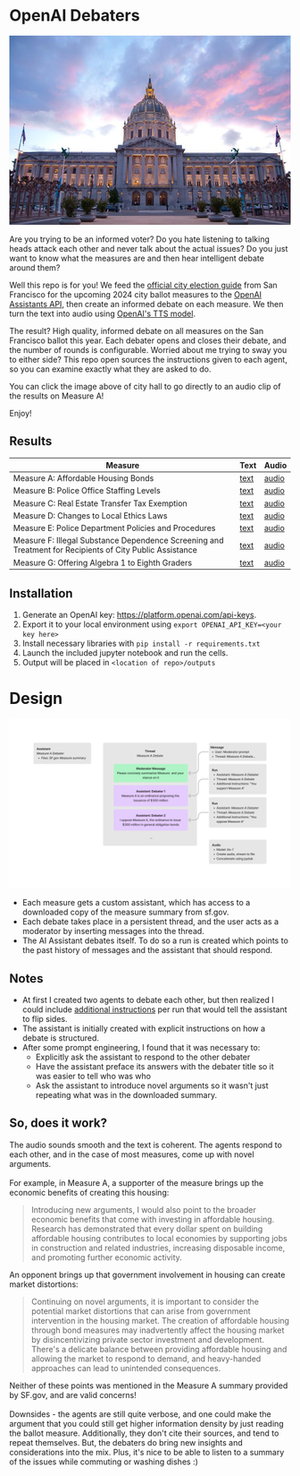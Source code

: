 # OpenAI Debaters


[![SF City Hall](docs/city_hall.jpeg)](https://youtu.be/I2j70VwPGug "Measure A")

Are you trying to be an informed voter? Do you hate listening to talking heads attack each other and never talk about the actual issues? Do you just want to know what the measures are and then hear intelligent debate around them? 

Well this repo is for you! We feed the [official city election guide](https://voterguide.sfelections.org/local-ballot-measures) from San Francisco for the upcoming 2024 city ballot measures to the [OpenAI Assistants API](https://platform.openai.com/docs/api-reference/assistants), then create an informed debate on each measure. We then turn the text into audio using [OpenAI's TTS model](https://platform.openai.com/docs/models/tts). 

The result? High quality, informed debate on all measures on the San Francisco ballot this year.
Each debater opens and closes their debate, and the number of rounds is configurable.  Worried about me trying to sway you to either side? This repo open sources the instructions given to each agent, so you can examine exactly what they are asked to do. 

You can click the image above of city hall to go directly to an audio clip of the results on Measure A!

Enjoy!


## Results
| Measure      | Text | Audio |
| ----------- | ----------- | ----------- |
|Measure A: Affordable Housing Bonds | [text](docs/debate_a.txt) | [audio](docs/issue_a.mp3) |
|Measure B: Police Office Staffing Levels | [text](docs/debate_b.txt)| [audio](docs/issue_b.mp3) |
|Measure C: Real Estate Transfer Tax Exemption | [text](docs/debate_c.txt)| [audio](docs/issue_c.mp3) |
|Measure D: Changes to Local Ethics Laws | [text](docs/debate_d.txt)| [audio](docs/issue_d.mp3) |
|Measure E: Police Department Policies and Procedures | [text](docs/debate_e.txt)| [audio](docs/issue_e.mp3) |
Measure F: Illegal Substance Dependence Screening and Treatment for Recipients of City Public Assistance | [text](docs/debate_f.txt)| [audio](docs/issue_f.mp3) |
|Measure G: Offering Algebra 1 to Eighth Graders | [text](docs/debate_g.txt)|  [audio](docs/issue_g.mp3) |


## Installation
1. Generate an OpenAI key: https://platform.openai.com/api-keys. 
2. Export it to your local environment using `export OPENAI_API_KEY=<your key here>`
3. Install necessary libraries with `pip install -r requirements.txt`
4. Launch the included jupyter notebook and run the cells. 
5. Output will be placed in `<location of repo>/outputs`

# Design
![Block Diagram](docs/openai_sf_debaters.png)

- Each measure gets a custom assistant, which has access to a downloaded copy of the measure summary from sf.gov.
- Each debate takes place in a persistent thread, and the user acts as a moderator by inserting messages into the thread.
- The AI Assistant debates itself. To do so a run is created which points to the past history of messages and the assistant that should respond.

## Notes
- At first I created two agents to debate each other, but then realized I could include [additional instructions](https://platform.openai.com/docs/api-reference/runs/createRun) per run that would tell the assistant to flip sides. 
- The assistant is initially created with explicit instructions on how a debate is structured. 
- After some prompt engineering, I found that it was necessary to:
    - Explicitly ask the assistant to respond to the other debater
    - Have the assistant preface its answers with the debater title so it was easier to tell who was who
    - Ask the assistant to introduce novel arguments so it wasn't just repeating what was in the downloaded summary.

## So, does it work? 
The audio sounds smooth and the text is coherent. The agents respond to each other, and in the case of most measures, come up with novel arguments. 
<br><br> 
For example, in Measure A, a supporter of the measure brings up the economic benefits of creating this housing:

>Introducing new arguments, I would also point to the broader economic benefits that come with investing in affordable housing. Research has demonstrated that every dollar spent on building affordable housing contributes to local economies by supporting jobs in construction and related industries, increasing disposable income, and promoting further economic activity.

An opponent brings up that government involvement in housing can create market distortions: 
>Continuing on novel arguments, it is important to consider the potential market distortions that can arise from government intervention in the housing market. The creation of affordable housing through bond measures may inadvertently affect the housing market by disincentivizing private sector investment and development. There's a delicate balance between providing affordable housing and allowing the market to respond to demand, and heavy-handed approaches can lead to unintended consequences.

Neither of these points was mentioned in the Measure A summary provided by SF.gov, and are valid concerns!
<br><br>
Downsides - the agents are still quite verbose, and one could make the argument that you could still get higher information density by just reading the ballot measure. Additionally, they don't cite their sources, and tend to repeat themselves. But, the debaters do bring new insights and considerations into the mix. Plus, it's nice to be able to listen to a summary of the issues while commuting or washing dishes :)


